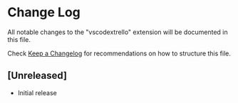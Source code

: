 # Change Log

All notable changes to the "vscodextrello" extension will be documented in this file.

Check [Keep a Changelog](http://keepachangelog.com/) for recommendations on how to structure this file.

## [Unreleased]

- Initial release